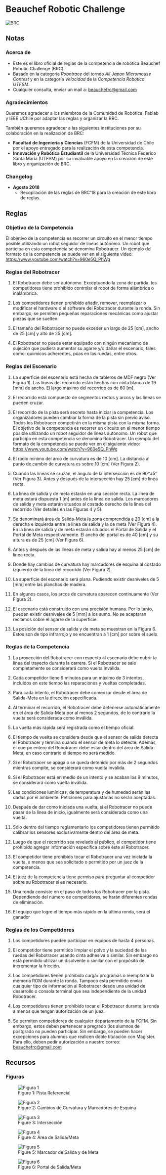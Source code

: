 # Beauchef Robotic Challenge 
![BRC](./images/logos/BRC_SinFondo.png "BRC" ) 

## Notas

### Acerca de 

* Este es el libro oficial de reglas de la competencia de robótica Beauchef Robotic Challenge (BRC).
* Basado en la categoría *Robotrace* del torneo *All Japan Micromouse Contest* y en la categoría *Velocidad* de la *Competencia Robótica UTFSM*.
* Cualquier consulta, enviar un mail a: <beauchefrc@gmail.com>

### Agradecimientos

Queremos agradecer a los miembros de la Comunidad de Robótica, Fablab y IEEE UChile por adaptar las reglas y organizar la BRC.

También queremos agradecer a las siguientes instituciones por su colaboración en la realización de BRC:

* **Facultad de Ingeniería y Ciencias** (FCFM) de la Universidad de Chile por el apoyo entregado para la realización de esta competencia. 
* **Innovación y Robótica Estudiantil** de la Universidad Técnica Federíco Santa María (UTFSM) por su invaluable apoyo en la creación de este libro y organización de BRC.


### Changelog

* **Agosto 2018**
  * Recopilación de las reglas de BRC'18 para la creación de este libro de reglas.


## Reglas

### Objetivo de la Competencia

El objetivo de la competencia es recorrer un circuito en el menor tiempo posible utilizando un robot seguidor de líneas autónomo. Un robot que participa en esta competencia se denomina Robotracer. Un ejemplo del formato de la competencia se puede ver en el siguiente video: ​<https://www.youtube.com/watch?v=960e5Q_PhWg>


### Reglas del Robotracer
1. El Robotracer debe ser autónomo. Exceptuando la zona de partida, los competidores tiene prohibido controlar el robot de forma alámbrica o inalámbrica.

2. Los competidores tienen prohibido añadir, remover, reemplazar o modificar el hardware o el software del Robotracer durante la ronda. Sin embargo, se permiten pequeñas reparaciones mecánicas como ajustar piezas que se suelten.

3. El tamaño del Robotracer no puede exceder un largo de 25 [cm], ancho de 25 [cm] y alto de 25 [cm].

4. El Robotracer no puede estar equipado con ningún mecanismo de sujeción que pudiera aumentar su agarre y/o dañar el escenario, tales como: quíımicos adherentes, púas en las ruedas, entre otros.

### Reglas del Escenario

1. La superficie del escenario está hecha de tableros de MDF negro (Ver Figura 1). Las líneas del recorrido están hechas con cinta blanca de 19 [mm] de ancho. El largo máximo del recorrido es de 60 [m].

2. El recorrido está compuesto de segmentos rectos y arcos y las líneas se pueden cruzar.

3. El recorrido de la pista será secreto hasta iniciar la competencia. Los organizadores pueden cambiar la forma de la pista sin previo aviso. Todos los Robotracer competirán en la misma pista con la misma forma.
 El objetivo de la competencia es recorrer un circuito en el menor tiempo posible utilizando un robot seguidor de líneas autónomo. Un robot que participa en esta competencia se denomina Robotracer. Un ejemplo del formato de la competencia se puede ver en el siguiente video: ​<https://www.youtube.com/watch?v=960e5Q_PhWg>
 
4. El radio mínimo del arco de curvatura es de 10 [cm]. La distancia al punto de cambio de curvatura es sobre 10 \[cm] (Ver Figura 2).

5. Cuando las líneas se cruzan, el ángulo de la intersección es de 90&deg;±5&deg; (Ver Figura 3). Antes y después de la intersección hay 25 [cm] de línea recta.

6. La línea de salida y de meta estarán en una sección recta. La línea de meta estará dispuesta 1 [m] antes de la línea de salida. Los marcadores de salida y meta estarán situados al costado derecho de la línea del recorrido (Ver detalles en las Figuras 4 y 5).

7. Se denominará área de Salida-Meta la zona comprendida a 20 [cm] a la derecha e izquierda entre la línea de salida y la de meta (Ver Figura 4). En la línea de salida y de meta estarán situados el Portal de Salida y el Portal de Meta respectivamente. El ancho del portal es de 40 [cm] y su altura es de 25 [cm] (Ver Figura 6).

8. Antes y después de las líneas de meta y salida hay al menos 25 [cm] de línea recta.

9. Donde hay cambios de curvatura hay marcadores de esquina al costado izquierdo de la línea del recorrido (Ver Figura 2).

10. La superficie del escenario será plana. Pudiendo existir desniveles de 5 [mm] entre las planchas de madera.

11. En algunos casos, los arcos de curvatura aparecen continuamente (Ver Figura 2).

12. El escenario está construido con una precisión humana. Por lo tanto, pueden existir desniveles de 5 [mm] a los sumo. No se aceptaran reclamos sobre el agarre de la superficie.

13. La posición del sensor de salida y de meta se muestran en la Figura 6. Estos son de tipo infrarrojo y se encuentran a 1 [cm] por sobre el suelo.


### Reglas de la Competencia

1. La proyección del Robotracer con respecto al escenario debe cubrir la línea del trayecto durante la carrera. Si el Robotracer se sale completamente se considerará como vuelta inválida.

2. Cada competidor tiene 9 minutos para un máximo de 3 intentos, incluidos en este tiempo las reparaciones y vueltas completadas.

3. Para cada intento, el Robotracer debe comenzar desde el área de Salida-Meta en la dirección especificada.

4. Al terminar el recorrido, el Robotracer debe detenerse automáticamente en el área de Salida-Meta por al menos 2 segundos, de lo contrario la vuelta será considerada como inválida.

5. La vuelta más rápida será registrada como el tiempo oficial.

6. El tiempo de vuelta se considera desde que el sensor de salida detecta el Robotracer y termina cuando el sensor de meta lo detecte. Además, el cuerpo entero del Robotracer debe estar dentro del área de Salida-Meta, en caso contrario el tiempo no será medido.

7. Si el Robotracer se apaga o se queda detenido por más de 2 segundos mientras compite, se considerará como vuelta inválida.

8. Si el Robotracer está en medio de un intento y se acaban los 9 minutos, se considerará como vuelta inválida.

9. Las condiciones lumínicas, de temperatura y de humedad serán las dadas por el ambiente. Peticiones para ajustarlas no serán aceptadas.

10. Después de dar como iniciada una vuelta, si el Robotracer no puede pasar de la línea de inicio, igualmente será considerada como una vuelta.

11. Sólo dentro del tiempo reglamentario los competidores tienen permitido calibrar los sensores exclusivamente dentro del área de meta.

12. Luego de que el recorrido sea revelado al público, el competidor tiene prohibido agregar información específica sobre éste al Robotracer.

13. El competidor tiene prohibido tocar el Robotracer una vez iniciada la vuelta, a menos que sea solicitado o permitido por un juez de la competencia.

14. El juez de la competencia tiene permiso para preguntar al competidor sobre su Robotracer si es necesario.

15. Una ronda consiste en el paso de todos los Robotracer por la pista. Dependiendo del número de competidores, se harán diferentes rondas de eliminación.

16. El equipo que logre el tiempo más rápido en la última ronda, será el ganador


### Reglas de los Competidores

1. Los competidores pueden participar en equipos de hasta 4 personas.

2. El competidor tiene permitido limpiar el polvo y la suciedad de las ruedas del Robotracer usando cinta adhesiva o similar. Sin embargo no está permitido utilizar un disolvente o similar con el propósito de incrementar la fricción.
 
3. Los competidores tienen prohibido cargar programas o reemplazar la memoria ROM durante la ronda. Tampoco esta permitido enviar cualquier tipo de información al Robotracer desde una unidad de desarrollo o consola terminal que sea independiente de la unidad Robotracer.

4. Los competidores tienen prohibido tocar el Robotracer durante la ronda a menos que tengan autorización de un juez.

5. Se permiten competidores de cualquier departamento de la FCFM. Sin embargo, estos deben pertenecer a pregrado (los alumnos de postgrado no pueden participar. Sin embargo, se pueden hacer excepciones para alumnos que realicen doble titulación con Magíster. Para ello, deben pedir autorización a nuestro correo: <beauchefrc@gmail.com>

## Recursos
### Figuras

<link rel="stylesheet" type="text/css" media="all" href="./css/image.css" />
<figure class="center">
	<img src="./images/rules/figure1.png" alt="Figura 1">
	<figcaption>Figure 1: Pista Referencial</figcaption>
</figure>

<figure class="center">
	<img src="./images/rules/figure2.png" alt="Figura 2">
	<figcaption>Figure 2: Cambios de Curvatura y Marcadores de Esquina</figcaption>
</figure>

<figure class="center">
	<img src="./images/rules/figure3.png" alt="Figura 3">
	<figcaption>Figure 3: Intersección</figcaption>
</figure>

<figure class="center">
	<img src="./images/rules/figure4.png" alt="Figura 4">
	<figcaption>Figure 4: Área de Salida/Meta</figcaption>
</figure>

<figure class="center">
	<img src="./images/rules/figure5.png" alt="Figura 5">
	<figcaption>Figure 5: Marcador de Salida y de Meta</figcaption>
</figure>

<figure class="center">
	<img src="./images/rules/figure6.png" alt="Figura 6">
	<figcaption>Figure 6: Portal de Salida/Meta</figcaption>
</figure>
